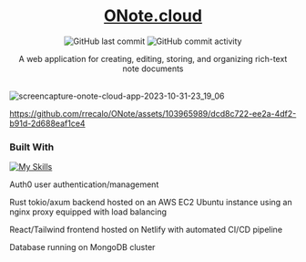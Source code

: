<p align="center">
  <p align="center">
  </p>
	<h1 align="center"><b><a href="https://onote.cloud)">ONote.cloud</a></b></h1>
 <p align="center">
   <img alt="GitHub last commit" src="https://img.shields.io/github/last-commit/rrecalo/ONote"/>
   <img alt="GitHub commit activity" src="https://img.shields.io/github/commit-activity/t/rrecalo/ONote"/>
</p>
	<p align="center"> 
    A web application for creating, editing, storing, and organizing rich-text note documents
    <br />
    <br />

  </p>
</p>




![screencapture-onote-cloud-app-2023-10-31-23_19_06](https://github.com/rrecalo/notes-app/assets/103965989/e6b21ff7-b692-4d5e-aa25-38e195dc4ed4)


https://github.com/rrecalo/ONote/assets/103965989/dcd8c722-ee2a-4df2-b91d-2d688eaf1ce4


### Built With
[![My Skills](https://skillicons.dev/icons?i=react,tailwind,rust,aws,mongodb,netlify,nginx)](https://skillicons.dev)

Auth0 user authentication/management

Rust tokio/axum backend hosted on an AWS EC2 Ubuntu instance using an nginx proxy equipped with load balancing

React/Tailwind frontend hosted on Netlify with automated CI/CD pipeline

Database running on MongoDB cluster
